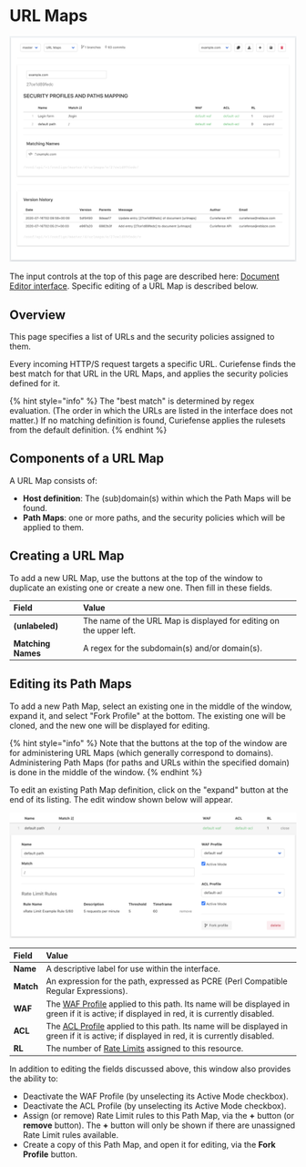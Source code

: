 # URL Maps

![](../../.gitbook/assets/url-maps%20%281%29.png)

The input controls at the top of this page are described here: [Document Editor interface](./#document-editor-interface). Specific editing of a URL Map is described below.

## Overview

This page specifies a list of URLs and the security policies assigned to them.

Every incoming HTTP/S request targets a specific URL. Curiefense finds the best match for that URL in the URL Maps, and applies the security policies defined for it.

{% hint style="info" %}
The "best match" is determined by regex evaluation. \(The order in which the URLs are listed in the interface does not matter.\) If no matching definition is found, Curiefense applies the rulesets from the default definition.
{% endhint %}

## Components of a URL Map

A URL Map consists of:

* **Host definition**: The \(sub\)domain\(s\) within which the Path Maps will be found.
* **Path Maps**: one or more paths, and the security policies which will be applied to them.

## Creating a URL Map

To add a new URL Map, use the buttons at the top of the window to duplicate an existing one or create a new one. Then fill in these fields.

| Field | Value |
| :--- | :--- |
| **\(unlabeled\)** | The name of the URL Map is displayed for editing on the upper left. |
| **Matching Names** | A regex for the subdomain\(s\) and/or domain\(s\). |

## Editing its Path Maps

To add a new Path Map, select an existing one in the middle of the window, expand it, and select "Fork Profile" at the bottom. The existing one will be cloned, and the new one will be displayed for editing.

{% hint style="info" %}
Note that the buttons at the top of the window are for administering URL Maps \(which generally correspond to domains\). Administering Path Maps \(for paths and URLs within the specified domain\) is done in the middle of the window.
{% endhint %}

To edit an existing Path Map definition, click on the "expand" button at the end of its listing. The edit window shown below will appear.

![](../../.gitbook/assets/url-maps-editing%20%281%29.png)

| **Field** | **Value** |
| :--- | :--- |
| **Name** | A descriptive label for use within the interface. |
| **Match** | An expression for the path, expressed as PCRE \(Perl Compatible Regular Expressions\). |
| **WAF** | The [WAF Profile](waf-profiles.md) applied to this path. Its name will be displayed in green if it is active; if displayed in red, it is currently disabled. |
| **ACL** | The [ACL Profile](acl-profiles.md) applied to this path. Its name will be displayed in green if it is active; if displayed in red, it is currently disabled. |
| **RL** | The number of [Rate Limits](rate-limits.md) assigned to this resource. |

In addition to editing the fields discussed above, this window also provides the ability to:

* Deactivate the WAF Profile \(by unselecting its Active Mode checkbox\).
* Deactivate the ACL Profile \(by unselecting its Active Mode checkbox\).
* Assign \(or remove\) Rate Limit rules to this Path Map, via the **+** button \(or **remove** button\). The **+** button will only be shown if there are unassigned Rate Limit rules available.
* Create a copy of this Path Map, and open it for editing, via the **Fork Profile** button.

